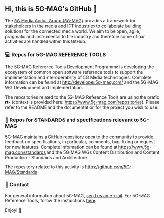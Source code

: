 ## Hi, this is 5G-MAG's GitHub 👋

The [5G Media Action Group (5G-MAG)](https://www.5g-mag.com) provides a framework for stakeholders in the media and ICT industries to collaborate building solutions for the connected media world. We aim to be open, agile, pragmatic and instrumental to the industry and therefore some of our activities are handled within this GitHub.

### 💻 Repos for 5G-MAG REFERENCE TOOLS
The 5G-MAG Reference Tools Development Programme is developing the ecosystem of common open software reference tools to support the implementation and interoperability of 5G Media technologies. Complete information can be found at http://developer.5g-mag.com/ and the 5G-MAG WG Development and Implementation.

The repositories related to the 5G-MAG Reference Tools are using the prefix **rt-** (context is provided here: https://www.5g-mag.com/repositories). Please refer to the README and the documentation for the project you wish to use.

### 🔧 Repos for STANDARDS and specifications relevant to 5G-MAG 
5G-MAG maintains a GitHub repository open to the community to provide feedback on specifications, in particular, comments, bug-fixing or request for new features. Complete information can be found at https://www.5g-mag.com/standards and the 5G-MAG WGs Content Distribution and Content Production - Standards and Architecture.

The repository related to this activity is https://github.com/5G-MAG/Standards

### 📧 Contact
For general information about 5G-MAG, [send us an e-mail](mailto:info@5g-mag.com). For 5G-MAG Reference Tools, follow the instructions [here](https://www.5g-mag.com/community).

Enjoy! 💪
